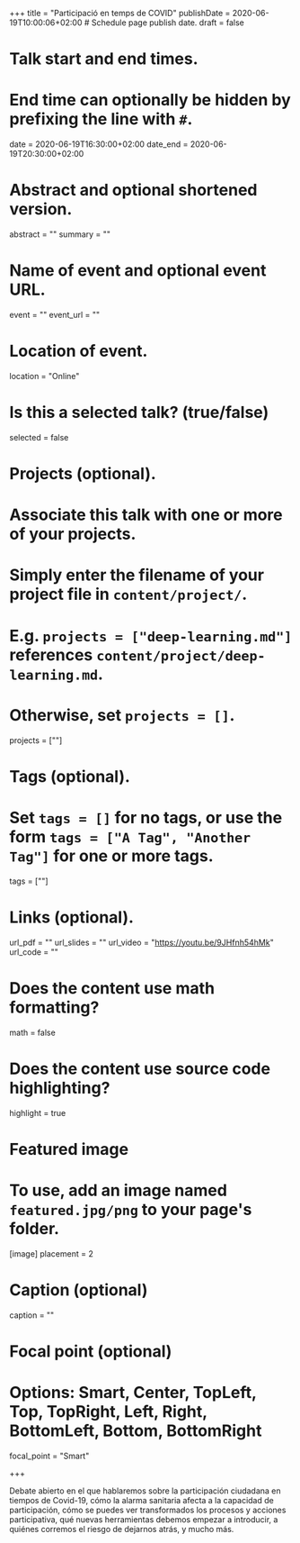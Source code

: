 +++
title = "Participació en temps de COVID"
publishDate = 2020-06-19T10:00:06+02:00  # Schedule page publish date.
draft = false

# Talk start and end times.
#   End time can optionally be hidden by prefixing the line with `#`.
date = 2020-06-19T16:30:00+02:00
date_end = 2020-06-19T20:30:00+02:00

# Abstract and optional shortened version.
abstract = ""
summary = ""

# Name of event and optional event URL.
event = ""
event_url = ""

# Location of event.
location = "Online"

# Is this a selected talk? (true/false)
selected = false

# Projects (optional).
#   Associate this talk with one or more of your projects.
#   Simply enter the filename of your project file in `content/project/`.
#   E.g. `projects = ["deep-learning.md"]` references `content/project/deep-learning.md`.
#   Otherwise, set `projects = []`.
projects = [""]

# Tags (optional).
#   Set `tags = []` for no tags, or use the form `tags = ["A Tag", "Another Tag"]` for one or more tags.
tags = [""]

# Links (optional).
url_pdf = ""
url_slides = ""
url_video = "https://youtu.be/9JHfnh54hMk"
url_code = ""

# Does the content use math formatting?
math = false

# Does the content use source code highlighting?
highlight = true

# Featured image
# To use, add an image named `featured.jpg/png` to your page's folder.
[image]
  placement = 2
  # Caption (optional)
  caption = ""

  # Focal point (optional)
  # Options: Smart, Center, TopLeft, Top, TopRight, Left, Right, BottomLeft, Bottom, BottomRight
  focal_point = "Smart"

+++

Debate abierto en el que hablaremos sobre la participación ciudadana en tiempos de Covid-19, cómo la alarma sanitaria afecta a la capacidad de participación, cómo se puedes ver transformados los procesos y acciones participativa, qué nuevas herramientas debemos empezar a introducir, a quiénes corremos el riesgo de dejarnos atrás, y mucho más.